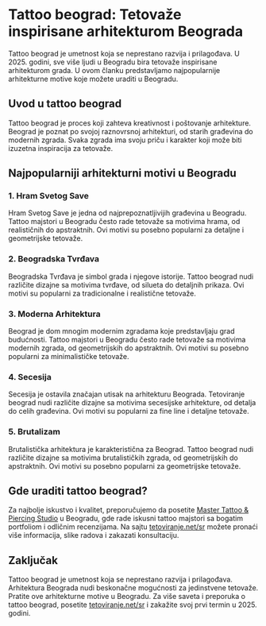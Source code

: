 # Tattoo beograd: Tetovaže inspirisane arhitekturom Beograda

Tattoo beograd je umetnost koja se neprestano razvija i prilagođava. U 2025. godini, sve više ljudi u Beogradu bira tetovaže inspirisane arhitekturom grada. U ovom članku predstavljamo najpopularnije arhitekturne motive koje možete uraditi u Beogradu.

## Uvod u tattoo beograd

Tattoo beograd je proces koji zahteva kreativnost i poštovanje arhitekture. Beograd je poznat po svojoj raznovrsnoj arhitekturi, od starih građevina do modernih zgrada. Svaka zgrada ima svoju priču i karakter koji može biti izuzetna inspiracija za tetovaže.

## Najpopularniji arhitekturni motivi u Beogradu

### 1. Hram Svetog Save
Hram Svetog Save je jedna od najprepoznatljivijih građevina u Beogradu. Tattoo majstori u Beogradu često rade tetovaže sa motivima hrama, od realističnih do apstraktnih. Ovi motivi su posebno popularni za detaljne i geometrijske tetovaže.

### 2. Beogradska Tvrđava
Beogradska Tvrđava je simbol grada i njegove istorije. Tattoo beograd nudi različite dizajne sa motivima tvrđave, od silueta do detaljnih prikaza. Ovi motivi su popularni za tradicionalne i realistične tetovaže.

### 3. Moderna Arhitektura
Beograd je dom mnogim modernim zgradama koje predstavljaju grad budućnosti. Tattoo majstori u Beogradu često rade tetovaže sa motivima modernih zgrada, od geometrijskih do apstraktnih. Ovi motivi su posebno popularni za minimalističke tetovaže.

### 4. Secesija
Secesija je ostavila značajan utisak na arhitekturu Beograda. Tetoviranje beograd nudi različite dizajne sa motivima secesijske arhitekture, od detalja do celih građevina. Ovi motivi su popularni za fine line i detaljne tetovaže.

### 5. Brutalizam
Brutalistička arhitektura je karakteristična za Beograd. Tattoo beograd nudi različite dizajne sa motivima brutalističkih zgrada, od geometrijskih do apstraktnih. Ovi motivi su posebno popularni za geometrijske tetovaže.

## Gde uraditi tattoo beograd?

Za najbolje iskustvo i kvalitet, preporučujemo da posetite [Master Tattoo & Piercing Studio](https://tetoviranje.net/sr/) u Beogradu, gde rade iskusni tattoo majstori sa bogatim portfoliom i odličnim recenzijama. Na sajtu [tetoviranje.net/sr](https://tetoviranje.net/sr/) možete pronaći više informacija, slike radova i zakazati konsultaciju.

## Zaključak

Tattoo beograd je umetnost koja se neprestano razvija i prilagođava. Arhitektura Beograda nudi beskonačne mogućnosti za jedinstvene tetovaže. Pratite ove arhitekturne motive u Beogradu. Za više saveta i preporuka o tattoo beograd, posetite [tetoviranje.net/sr](https://tetoviranje.net/sr/) i zakažite svoj prvi termin u 2025. godini. 